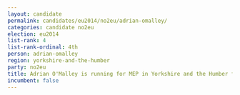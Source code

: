 ```yaml
---
layout: candidate
permalink: candidates/eu2014/no2eu/adrian-omalley/
categories: candidate no2eu
election: eu2014
list-rank: 4
list-rank-ordinal: 4th
person: adrian-omalley
region: yorkshire-and-the-humber
party: no2eu
title: Adrian O'Malley is running for MEP in Yorkshire and the Humber for the No2EU party
incumbent: false
---
```

